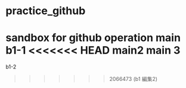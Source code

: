 # practice_github
sandbox for github operation
main 
b1-1 
<<<<<<< HEAD
main2 
main 3 
=======
b1-2 
>>>>>>> 2066473 (b1 編集2)
